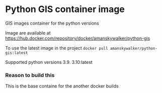 # Python GIS container image

GIS images container for the python versions

Image are available at https://hub.docker.com/repository/docker/amanskywalker/python-gis

To use the latest image in the project ```docker pull amanskywalker/python-gis:latest```

Supported python versions 3.9. 3.10:latest

### Reason to build this
This is the base containe for the another docker builds
